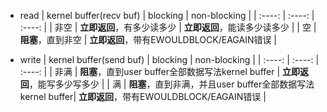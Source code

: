 - read
| kernel buffer(recv buf) | blocking | non-blocking | 
| :----: | :----: | :----: |
| 非空 | **立即返回**，有多少读多少 |  **立即返回**，能读多少读多少 |
| 空 | **阻塞**，直到非空 | **立即返回**，带有EWOULDBLOCK/EAGAIN错误 |

- write
| kernel buffer(send buf) | blocking | non-blocking | 
| :----: | :----: | :----: |
| 非满 | **阻塞**，直到user buffer全部数据写法kernel buffer | **立即返回**，能写多少写多少 |
| 满 | **阻塞**，直到非满，并且user buffer全部数据写法kernel buffer| **立即返回**，带有EWOULDBLOCK/EAGAIN错误 |